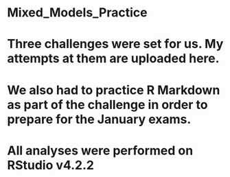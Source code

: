 # Mixed_Models_Practice
# 
# Three challenges were set for us. My attempts at them are uploaded here. 
# We also had to practice R Markdown as part of the challenge in order to prepare for the January exams.
#
# All analyses were performed on RStudio v4.2.2
